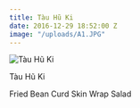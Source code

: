```yaml
---
title: Tàu Hũ Ki
date: 2016-12-29 18:52:00 Z
image: "/uploads/A1.JPG"
---
```


![Tàu Hũ Ki](/uploads/A1.JPG)

Tàu Hũ Ki

Fried Bean Curd Skin Wrap Salad